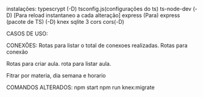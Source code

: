 instalações:
typescrypt (-D)
tsconfig.js(configurações do ts)
ts-node-dev (-D) [Para reload instantaneo a cada alteração]
express (Para)
express (pacote de TS) (-D) 
knex
sqlite 3
cors
cors(-D)

CASOS DE USO:

CONEXÕES:
Rotas para listar o total de conexoes realizadas.
Rotas para conexão

Rotas para criar aula.
rota para listar aula.

Fitrar por materia, dia semana e horario



COMANDOS ALTERADOS:
npm start
npm run knex:migrate